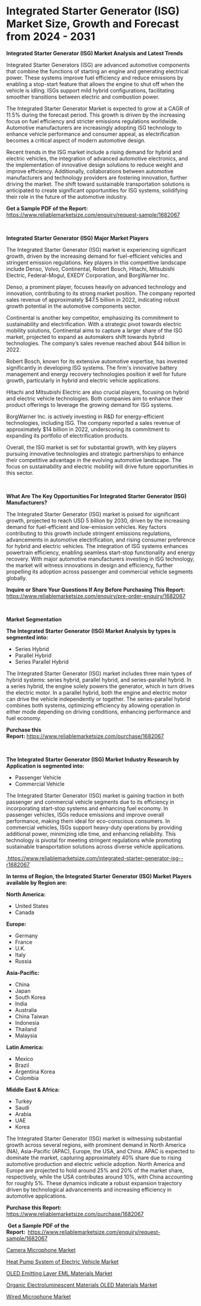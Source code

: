 <p><h1>Integrated Starter Generator (ISG) Market Size, Growth and Forecast from 2024 - 2031</h1></p><p><strong>Integrated Starter Generator (ISG) Market Analysis and Latest Trends</strong></p>
<p><p>Integrated Starter Generators (ISG) are advanced automotive components that combine the functions of starting an engine and generating electrical power. These systems improve fuel efficiency and reduce emissions by enabling a stop-start feature that allows the engine to shut off when the vehicle is idling. ISGs support mild hybrid configurations, facilitating smoother transitions between electric and combustion power.</p><p>The Integrated Starter Generator Market is expected to grow at a CAGR of 11.5% during the forecast period. This growth is driven by the increasing focus on fuel efficiency and stricter emissions regulations worldwide. Automotive manufacturers are increasingly adopting ISG technology to enhance vehicle performance and consumer appeal, as electrification becomes a critical aspect of modern automotive design.</p><p>Recent trends in the ISG market include a rising demand for hybrid and electric vehicles, the integration of advanced automotive electronics, and the implementation of innovative design solutions to reduce weight and improve efficiency. Additionally, collaborations between automotive manufacturers and technology providers are fostering innovation, further driving the market. The shift toward sustainable transportation solutions is anticipated to create significant opportunities for ISG systems, solidifying their role in the future of the automotive industry.</p></p>
<p><strong>Get a Sample PDF of the Report:&nbsp;</strong> <a href="https://www.reliablemarketsize.com/enquiry/request-sample/1682067?utm_campaign=1404&utm_medium=2&utm_source=Github&utm_content=ia&utm_term=01102024&utm_id=integrated-starter-generator-isg">https://www.reliablemarketsize.com/enquiry/request-sample/1682067</a></p>
<p>&nbsp;</p>
<p><strong>Integrated Starter Generator (ISG) Major Market Players</strong></p>
<p><p>The Integrated Starter Generator (ISG) market is experiencing significant growth, driven by the increasing demand for fuel-efficient vehicles and stringent emission regulations. Key players in this competitive landscape include Denso, Volvo, Continental, Robert Bosch, Hitachi, Mitsubishi Electric, Federal-Mogul, EXEDY Corporation, and BorgWarner Inc.</p><p>Denso, a prominent player, focuses heavily on advanced technology and innovation, contributing to its strong market position. The company reported sales revenue of approximately $47.5 billion in 2022, indicating robust growth potential in the automotive components sector.</p><p>Continental is another key competitor, emphasizing its commitment to sustainability and electrification. With a strategic pivot towards electric mobility solutions, Continental aims to capture a larger share of the ISG market, projected to expand as automakers shift towards hybrid technologies. The company’s sales revenue reached about $44 billion in 2022.</p><p>Robert Bosch, known for its extensive automotive expertise, has invested significantly in developing ISG systems. The firm's innovative battery management and energy recovery technologies position it well for future growth, particularly in hybrid and electric vehicle applications.</p><p>Hitachi and Mitsubishi Electric are also crucial players, focusing on hybrid and electric vehicle technologies. Both companies aim to enhance their product offerings to leverage the growing demand for ISG systems.</p><p>BorgWarner Inc. is actively investing in R&D for energy-efficient technologies, including ISG. The company reported a sales revenue of approximately $14 billion in 2022, underscoring its commitment to expanding its portfolio of electrification products.</p><p>Overall, the ISG market is set for substantial growth, with key players pursuing innovative technologies and strategic partnerships to enhance their competitive advantage in the evolving automotive landscape. The focus on sustainability and electric mobility will drive future opportunities in this sector.</p></p>
<p>&nbsp;</p>
<p><strong>What Are The Key Opportunities For Integrated Starter Generator (ISG) Manufacturers?</strong></p>
<p><p>The Integrated Starter Generator (ISG) market is poised for significant growth, projected to reach USD 5 billion by 2030, driven by the increasing demand for fuel-efficient and low-emission vehicles. Key factors contributing to this growth include stringent emissions regulations, advancements in automotive electrification, and rising consumer preference for hybrid and electric vehicles. The integration of ISG systems enhances powertrain efficiency, enabling seamless start-stop functionality and energy recovery. With major automotive manufacturers investing in ISG technology, the market will witness innovations in design and efficiency, further propelling its adoption across passenger and commercial vehicle segments globally.</p></p>
<p><strong>Inquire or Share Your Questions If Any Before Purchasing This Report:</strong> <a href="https://www.reliablemarketsize.com/enquiry/pre-order-enquiry/1682067?utm_campaign=1404&utm_medium=2&utm_source=Github&utm_content=ia&utm_term=01102024&utm_id=integrated-starter-generator-isg">https://www.reliablemarketsize.com/enquiry/pre-order-enquiry/1682067</a></p>
<p>&nbsp;</p>
<p><strong>Market Segmentation</strong></p>
<p><strong>The Integrated Starter Generator (ISG) Market Analysis by types is segmented into:</strong></p>
<p><ul><li>Series Hybrid</li><li>Parallel Hybrid</li><li>Series Parallel Hybrid</li></ul></p>
<p><p>The Integrated Starter Generator (ISG) market includes three main types of hybrid systems: series hybrid, parallel hybrid, and series-parallel hybrid. In a series hybrid, the engine solely powers the generator, which in turn drives the electric motor. In a parallel hybrid, both the engine and electric motor can drive the vehicle independently or together. The series-parallel hybrid combines both systems, optimizing efficiency by allowing operation in either mode depending on driving conditions, enhancing performance and fuel economy.</p></p>
<p><strong>Purchase this Report:&nbsp;</strong><a href="https://www.reliablemarketsize.com/purchase/1682067?utm_campaign=1404&utm_medium=2&utm_source=Github&utm_content=ia&utm_term=01102024&utm_id=integrated-starter-generator-isg">https://www.reliablemarketsize.com/purchase/1682067</a></p>
<p>&nbsp;</p>
<p><strong>The Integrated Starter Generator (ISG) Market Industry Research by Application is segmented into:</strong></p>
<p><ul><li>Passenger Vehicle</li><li>Commercial Vehicle</li></ul></p>
<p><p>The Integrated Starter Generator (ISG) market is gaining traction in both passenger and commercial vehicle segments due to its efficiency in incorporating start-stop systems and enhancing fuel economy. In passenger vehicles, ISGs reduce emissions and improve overall performance, making them ideal for eco-conscious consumers. In commercial vehicles, ISGs support heavy-duty operations by providing additional power, minimizing idle time, and enhancing reliability. This technology is pivotal for meeting stringent regulations while promoting sustainable transportation solutions across diverse vehicle applications.</p></p>
<p><a href="https://www.reliablemarketsize.com/integrated-starter-generator-isg--r1682067?utm_campaign=1404&utm_medium=2&utm_source=Github&utm_content=ia&utm_term=01102024&utm_id=integrated-starter-generator-isg">&nbsp;https://www.reliablemarketsize.com/integrated-starter-generator-isg--r1682067</a></p>
<p><strong>In terms of Region, the Integrated Starter Generator (ISG) Market Players available by Region are:</strong></p>
<p>
    <p> <strong> North America: </strong>
        <ul>
            <li>United States</li>
            <li>Canada</li>
        </ul>
        </p> 
    <p> <strong> Europe: </strong>
        <ul>
            <li>Germany</li>
            <li>France</li>
            <li>U.K.</li>
            <li>Italy</li>
            <li>Russia</li>
        </ul>
        </p> 
    <p> <strong> Asia-Pacific: </strong>
        <ul>
            <li>China</li>
            <li>Japan</li>
            <li>South Korea</li>
            <li>India</li>
            <li>Australia</li>
            <li>China Taiwan</li>
            <li>Indonesia</li>
            <li>Thailand</li>
            <li>Malaysia</li>
        </ul>
        </p> 
    <p> <strong> Latin America: </strong>
        <ul>
            <li>Mexico</li>
            <li>Brazil</li>
            <li>Argentina Korea</li>
            <li>Colombia</li>
        </ul>
        </p> 
    <p> <strong> Middle East & Africa: </strong>
        <ul>
            <li>Turkey</li>
            <li>Saudi</li>
            <li>Arabia</li>
            <li>UAE</li>
            <li>Korea</li>
        </ul>
    </p>
    </p>
<p><p>The Integrated Starter Generator (ISG) market is witnessing substantial growth across several regions, with prominent demand in North America (NA), Asia-Pacific (APAC), Europe, the USA, and China. APAC is expected to dominate the market, capturing approximately 40% share due to rising automotive production and electric vehicle adoption. North America and Europe are projected to hold around 25% and 20% of the market share, respectively, while the USA contributes around 10%, with China accounting for roughly 5%. These dynamics indicate a robust expansion trajectory driven by technological advancements and increasing efficiency in automotive applications.</p></p>
<p><strong>Purchase this Report: </strong><a href="https://www.reliablemarketsize.com/purchase/1682067?utm_campaign=1404&utm_medium=2&utm_source=Github&utm_content=ia&utm_term=01102024&utm_id=integrated-starter-generator-isg">https://www.reliablemarketsize.com/purchase/1682067</a></p>
<p>&nbsp;<strong>Get a Sample PDF of the Report:&nbsp;&nbsp;</strong><a href="https://www.reliablemarketsize.com/enquiry/request-sample/1682067?utm_campaign=1404&utm_medium=2&utm_source=Github&utm_content=ia&utm_term=01102024&utm_id=integrated-starter-generator-isg">https://www.reliablemarketsize.com/enquiry/request-sample/1682067</a></p>
<p><strong></strong></p>
<p><p><a href="https://www.linkedin.com/pulse/camera-microphone-market-trends-strategic-insights-fp4he?utm_campaign=1404&utm_medium=2&utm_source=Github&utm_content=ia&utm_term=01102024&utm_id=integrated-starter-generator-isg">Camera Microphone Market</a></p><p><a href="https://github.com/NarcisoFerry/Market-Research-Report-List-1/blob/main/heat-pump-system-of-electric-vehicle-market.md?utm_campaign=1404&utm_medium=2&utm_source=Github&utm_content=ia&utm_term=01102024&utm_id=integrated-starter-generator-isg">Heat Pump System of Electric Vehicle Market</a></p><p><a href="https://issuu.com/reportprime-2/docs/oled-emitting-layer-eml-materials-m_880db66c8a268d?utm_campaign=1404&utm_medium=2&utm_source=Github&utm_content=ia&utm_term=01102024&utm_id=integrated-starter-generator-isg">OLED Emitting Layer EML Materials Market</a></p><p><a href="https://issuu.com/reportprime-2/docs/organic-electroluminescent-material_2cce2b339ddd22?utm_campaign=1404&utm_medium=2&utm_source=Github&utm_content=ia&utm_term=01102024&utm_id=integrated-starter-generator-isg">Organic Electroluminescent Materials OLED Materials Market</a></p><p><a href="https://www.linkedin.com/pulse/global-perspectives-wired-microphone-market-trends-challenges-vrfpe?utm_campaign=1404&utm_medium=2&utm_source=Github&utm_content=ia&utm_term=01102024&utm_id=integrated-starter-generator-isg">Wired Microphone Market</a></p></p>
